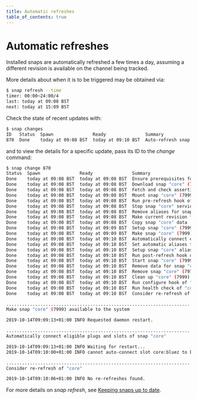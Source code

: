 ```yaml
---
title: Automatic refreshes
table_of_contents: true
---
```


# Automatic refreshes

Installed snaps are automatically refreshed a few times a day, assuming a different revision is available on the channel being tracked.

More details about when it is to be triggered may be obtained via:

```bash
$ snap refresh --time
timer: 00:00~24:00/4
last: today at 09:08 BST
next: today at 15:09 BST
```

Check the state of recent updates with:

```bash
$ snap changes
ID   Status  Spawn               Ready               Summary
870  Done    today at 09:08 BST  today at 09:10 BST  Auto-refresh snap "core"
```

and to view the details for a specific update, pass its ID to the *change* command:

```bash
$ snap change 870
Status  Spawn               Ready               Summary
Done    today at 09:08 BST  today at 09:08 BST  Ensure prerequisites for "core" are available
Done    today at 09:08 BST  today at 09:08 BST  Download snap "core" (7999) from channel "edge"
Done    today at 09:08 BST  today at 09:08 BST  Fetch and check assertions for snap "core" (7999)
Done    today at 09:08 BST  today at 09:08 BST  Mount snap "core" (7999)
Done    today at 09:08 BST  today at 09:08 BST  Run pre-refresh hook of "core" snap if present
Done    today at 09:08 BST  today at 09:08 BST  Stop snap "core" services
Done    today at 09:08 BST  today at 09:08 BST  Remove aliases for snap "core"
Done    today at 09:08 BST  today at 09:08 BST  Make current revision for snap "core" unavailable
Done    today at 09:08 BST  today at 09:08 BST  Copy snap "core" data
Done    today at 09:08 BST  today at 09:09 BST  Setup snap "core" (7999) security profiles
Done    today at 09:08 BST  today at 09:09 BST  Make snap "core" (7999) available to the system
Done    today at 09:08 BST  today at 09:10 BST  Automatically connect eligible plugs and slots of snap "core"
Done    today at 09:08 BST  today at 09:10 BST  Set automatic aliases for snap "core"
Done    today at 09:08 BST  today at 09:10 BST  Setup snap "core" aliases
Done    today at 09:08 BST  today at 09:10 BST  Run post-refresh hook of "core" snap if present
Done    today at 09:08 BST  today at 09:10 BST  Start snap "core" (7999) services
Done    today at 09:08 BST  today at 09:10 BST  Remove data for snap "core" (7977)
Done    today at 09:08 BST  today at 09:10 BST  Remove snap "core" (7977) from the system
Done    today at 09:08 BST  today at 09:10 BST  Clean up "core" (7999) install
Done    today at 09:08 BST  today at 09:10 BST  Run configure hook of "core" snap if present
Done    today at 09:08 BST  today at 09:10 BST  Run health check of "core" snap
Done    today at 09:08 BST  today at 09:10 BST  Consider re-refresh of "core"

......................................................................
Make snap "core" (7999) available to the system

2019-10-14T09:09:13+01:00 INFO Requested daemon restart.

......................................................................
Automatically connect eligible plugs and slots of snap "core"

2019-10-14T09:09:13+01:00 INFO Waiting for restart...
2019-10-14T09:10:00+01:00 INFO cannot auto-connect slot core:bluez to bluez:client, candidates found: core:bluez, bluez:service

......................................................................
Consider re-refresh of "core"

2019-10-14T09:10:06+01:00 INFO No re-refreshes found.
```

For more details on *snap refresh*, see [Keeping snaps up to date](https://snapcraft.io/docs/keeping-snaps-up-to-date).
